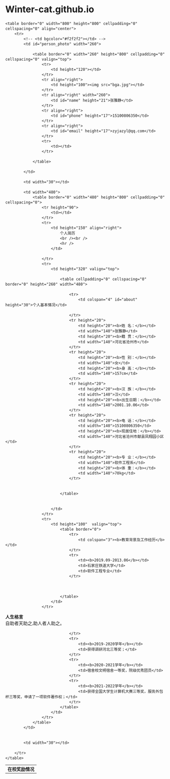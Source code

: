 # Winter-cat.github.io
<!DOCTYPE html>
<!DOCTYPE html>
<html>
<head lang="zh-CN">
	<meta charset="utf-8">
	<title>个人简历</title>
	<style type="text/css">
		#person_photo {
			background-color: #f2f2f2;
		}
		#email,#phone {
			font-size: 16px;
			color: #a7a6a6;
		}
		#name {
			color: #5f5f5f;
			font-size: 20px;
		}
		#about {
			color: #5f5f5f;
			font-size: 18px;
			font-weight: bold;
		}
	</style>
</head>
<body background="bg4.webp" >

	<table border="0" width="800" height="800" cellpadding="0" cellspacing="0" align="center">
		<tr>
			<!-- <td bgcolor="#f2f2f2"></td> -->
			<td id="person_photo" width="260">

				<table border="0" width="260" height="800" cellpadding="0" cellspacing="0" valign="top">
					<tr>
						<td height="120"></td>
					</tr>
					<tr align="right">
						<td height="100"><img src="bga.jpg"></td>
					</tr>
					<tr align="right" width="260">
						<td id="name" height="21">张雅静</td>
					</tr>
					<tr align="right">
						<td id="phone" height="17">15100806350</td>
					</tr>
					<tr align="right">
						<td id="email" height="17">zyjazyl@qq.com</td>
					</tr>
					<tr>
						<td></td>
					</tr>

				</table>

			</td>

			<td width="30"></td>

			<td width="480">
				<table border="0" width="480" height="800" cellpadding="0" cellspacing="0">
					<tr height="90">
						<td></td>
					</tr>
					<tr>
						<td height="150" align="right">
							个人简历
							<br /><br />
							<hr />	
						</td>
					
					</tr>
					<tr>
						<td height="320" valign="top">

							<table cellpadding="0" cellspacing="0" border="0" height="260" width="480">
								
								<tr>
									<td colspan="4" id="about" height="30">个人基本情况</td>
				
								</tr>
								<tr height="20">
									<td height="20"><b>姓 名：</b></td>
									<td width="140">张雅静</td>
									<td height="20"><b>籍 贯：</b></td>
									<td width="140">河北省沧州市</td>
								</tr>
								<tr height="20">
									<td height="20"><b>性 别：</b></td>
									<td width="140">女</td>
									<td height="20"><b>身 高：</b></td>
									<td width="140">157cm</td>
								</tr>
								<tr height="20">
									<td height="20"><b>汉 族：</b></td>
									<td width="140">汉</td>
									<td height="20"><b>出生日期：</b></td>
									<td width="140">2001.10.06</td>
								</tr>
								<tr height="20">
									<td height="20"><b>电 话：</b></td>
									<td width="140">15100806350</td>
									<td height="20"><b>现居住地：</b></td>
									<td width="140">河北省沧州市献县凤翔园小区</td>
								</tr>
								<tr height="20">
									<td height="20"><b>专 业：</b></td>
									<td width="140">软件工程系</td>
									<td height="20"><b>体 重：</b></td>
									<td width="140">70kg</td>
								</tr>	
	
	
							</table>


						</td>
					</tr>
					<tr>
						<td height="100"  valign="top">
							<table border="0">
								<tr>
									<td colspan="3"><b>教育背景及工作经历</b></td>
								</tr>
								<tr>
									<td><b>2019.09-2013.06</b></td>
									<td>石家庄铁道大学</td>
									<td>软件工程专业</td>
								</tr>
								

 
							</table>
						</td>
					</tr>

<tr>
<td height="100"  valign="top"><font face="华文楷书" ><b>人生格言</b><br />
自助者天助之,助人者人助之。
</font>
</td>
</tr>
					<tr>
						<td height="100"  valign="top">
							<table>
								<tr>
									<td colspan="3"><b>在校奖励情况</b></td>
																
								</tr>
								<tr>
									<td><b>2019-2020学年</b></td>
									<td>获得调研河北三等奖；</td>								
								</tr>
								<tr>
									<td><b>2020-2021学年</b></td>
									<td>宿舍校文明宿舍一等奖，院级优秀团员</td>								
								</tr>
								<tr>
									<td><b>2021-2022学年</b></td>
									<td>获得全国大学生计算机大赛三等奖，服务外包杯三等奖，申请了一项软件著作权；</td>								
								</tr>
							</table>
						</td>
					</tr>
				</table>
			</td>


			<td width="30"></td>

		</tr>
	</table>

</body>
</html>
